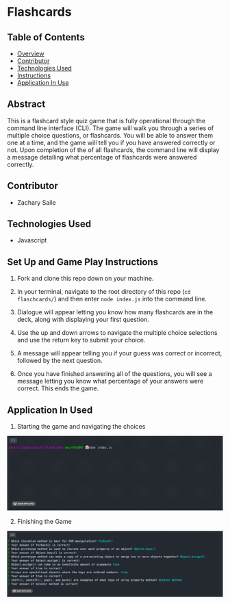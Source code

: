 # Flashcards

## Table of Contents

- [Overview](#overview)  
- [Contributor](#contributor)  
- [Technologies Used](#technologies-used)  
- [Instructions](#instructions)  
- [Application In Use](#application-in-use)  

## Abstract
This is a flashcard style quiz game that is fully operational through the
command line interface (CLI). The game will walk you through a series of multiple choice questions, or flashcards. You will be able to answer them one at a time, and the game will tell you if you have answered correctly or not. Upon completion of the of all flashcards, the command line will display a message detailing what percentage of flashcards were answered correctly.

## Contributor

- Zachary Saile

## Technologies Used

- Javascript

## Set Up and Game Play Instructions

1. Fork and clone this repo down on your machine.

2. In your terminal, navigate to the root directory of this repo (`cd flaschcards/`) and then enter `node index.js` into the command line.

3. Dialogue will appear letting you know how many flashcards are in the deck, along with displaying your first question.

4. Use the up and down arrows to navigate the multiple choice selections and use the return key to submit your choice.

5. A message will appear telling you if your guess was correct or incorrect, followed by the next question.

6. Once you have finished answering all of the questions, you will see a message letting you know what percentage of your answers were correct. This ends the game.


## Application In Used

1. Starting the game and navigating the choices

![Starting the game](assets/start-game.gif)

2. Finishing the Game

![Finishing the game](assets/end-game.gif)
